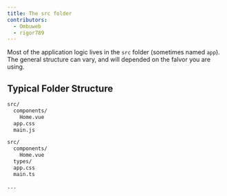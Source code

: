 ```yaml
---
title: The src folder
contributors:
  - Ombuweb
  - rigor789
---
```


Most of the application logic lives in the `src` folder (sometimes named `app`). The general structure can vary, and will depended on the falvor you are using.

## Typical Folder Structure

<!-- tab: Vue with JavaScript -->

```bash
src/
  components/
    Home.vue
  app.css
  main.js
```

<!-- tab: Vue with TypeScript -->

```bash
src/
  components/
    Home.vue
  types/
  app.css
  main.ts
```

<!-- tab: Plain with JavaScript -->

```bash
...
```
